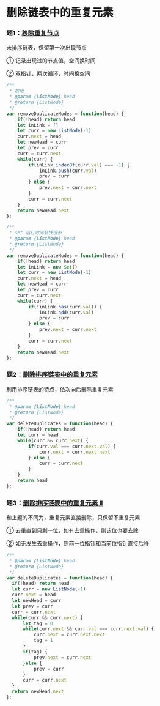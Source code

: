 # 删除链表中的重复元素

### 题1：[移除重复节点](https://leetcode-cn.com/problems/remove-duplicate-node-lcci/)

未排序链表，保留第一次出现节点

① 记录出现过的节点值，空间换时间

② 双指针，两次循环，时间换空间

```javascript
/**
 * 数组
 * @param {ListNode} head
 * @return {ListNode}
 */
var removeDuplicateNodes = function(head) {
    if(!head) return head
    let inLink = []
    let curr = new ListNode(-1)
    curr.next = head
    let newHead = curr
    let prev = curr
    curr = curr.next
    while(curr) {
        if(inLink.indexOf(curr.val) === -1) {
            inLink.push(curr.val)
            prev = curr
        } else {
            prev.next = curr.next
        }
        curr = curr.next
    }
    return newHead.next
};
```

```javascript
/**
 * set 运行时间会快很多
 * @param {ListNode} head
 * @return {ListNode}
 */
var removeDuplicateNodes = function(head) {
    if(!head) return head
    let inLink = new Set()
    let curr = new ListNode(-1)
    curr.next = head
    let newHead = curr
    let prev = curr
    curr = curr.next
    while(curr) {
        if(!inLink.has(curr.val)) {
            inLink.add(curr.val)
            prev = curr
        } else {
            prev.next = curr.next
        }
        curr = curr.next
    }
    return newHead.next
};
```



### 题2：[删除排序链表中的重复元素](https://leetcode-cn.com/problems/remove-duplicates-from-sorted-list/)

利用排序链表的特点，依次向后删除重复元素

```javascript
/**
 * @param {ListNode} head
 * @return {ListNode}
 */
var deleteDuplicates = function(head) {
    if(!head) return head
    let curr = head
    while(curr && curr.next) {
        if(curr.val === curr.next.val) {
            curr.next = curr.next.next
        } else {
            curr = curr.next
        }
    }
    return head
};
```

### 题3：[删除排序链表中的重复元素 II](https://leetcode-cn.com/problems/remove-duplicates-from-sorted-list-ii/)

和上题的不同为，重复元素直接删除，只保留不重复元素

① 去重直到只剩一位，如有去重操作，则该位也要去除

② 如无发生去重操作，则前一位指针和当前位指针直接后移

```javascript
/**
 * @param {ListNode} head
 * @return {ListNode}
 */
var deleteDuplicates = function(head) {
  if(!head) return head
  let curr = new ListNode(-1)
  curr.next = head
  let newHead = curr
  let prev = curr
  curr = curr.next
  while(curr && curr.next) {
      let tag = 0
      while(curr.next && curr.val === curr.next.val) {
          curr.next = curr.next.next
          tag = 1
      }
      if(tag) {
          prev.next = curr.next
      }else {
          prev = curr
      }
      curr = curr.next
  }
  return newHead.next
};
```

